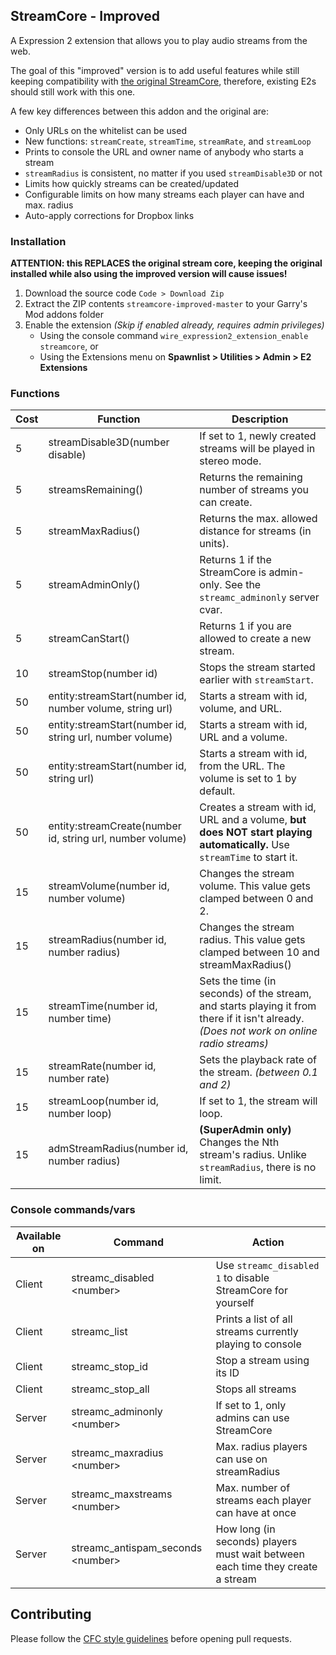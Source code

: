 ## StreamCore - Improved

A Expression 2 extension that allows you to play audio streams from the web.

The goal of this "improved" version is to add useful features while still keeping compatibility with [the original StreamCore](https://steamcommunity.com/sharedfiles/filedetails/?id=442653157), therefore, existing E2s should still work with this one.

A few key differences between this addon and the original are:

* Only URLs on the whitelist can be used
* New functions: `streamCreate`, `streamTime`, `streamRate`, and `streamLoop`
* Prints to console the URL and owner name of anybody who starts a stream
* `streamRadius` is consistent, no matter if you used `streamDisable3D` or not
* Limits how quickly streams can be created/updated
* Configurable limits on how many streams each player can have and max. radius
* Auto-apply corrections for Dropbox links

### Installation

**ATTENTION: this REPLACES the original stream core, keeping the original installed while also using the improved version will cause issues!**

1. Download the source code `Code > Download Zip`
2. Extract the ZIP contents `streamcore-improved-master` to your Garry's Mod addons folder
3. Enable the extension *(Skip if enabled already, requires admin privileges)*
	* Using the console command `wire_expression2_extension_enable streamcore`, or
	* Using the Extensions menu on **Spawnlist > Utilities > Admin > E2 Extensions**

### Functions

Cost | Function										| Description
---- | -------------------------------------------- | -----------
5    | streamDisable3D(number disable)				| If set to 1, newly created streams will be played in stereo mode.
5    | streamsRemaining()							| Returns the remaining number of streams you can create.
5    | streamMaxRadius()							| Returns the max. allowed distance for streams (in units).
5    | streamAdminOnly()							| Returns 1 if the StreamCore is admin-only. See the `streamc_adminonly` server cvar.
5    | streamCanStart()								| Returns 1 if you are allowed to create a new stream.
10   | streamStop(number id)						| Stops the stream started earlier with `streamStart`.
50   | entity:streamStart(number id, number volume, string url)		| Starts a stream with id, volume, and URL.
50   | entity:streamStart(number id, string url, number volume)		| Starts a stream with id, URL and a volume.
50   | entity:streamStart(number id, string url)					| Starts a stream with id, from the URL. The volume is set to 1 by default.
50   | entity:streamCreate(number id, string url, number volume)	| Creates a stream with id, URL and a volume, **but does NOT start playing automatically.** Use `streamTime` to start it.
15   | streamVolume(number id, number volume)		| Changes the stream volume. This value gets clamped between 0 and 2.
15   | streamRadius(number id, number radius)		| Changes the stream radius. This value gets clamped between 10 and streamMaxRadius()
15   | streamTime(number id, number time)			| Sets the time (in seconds) of the stream, and starts playing it from there if it isn't already. *(Does not work on online radio streams)*
15   | streamRate(number id, number rate)			| Sets the playback rate of the stream. *(between 0.1 and 2)*
15   | streamLoop(number id, number loop)			| If set to 1, the stream will loop.
15   | admStreamRadius(number id, number radius)	| **(SuperAdmin only)** Changes the Nth stream's radius. Unlike `streamRadius`, there is no limit.

### Console commands/vars

Available on  | Command 						  | Action
------------- | --------------------------------- | ------
Client        | streamc_disabled &lt;number&gt;   | Use `streamc_disabled 1` to disable StreamCore for yourself
Client        | streamc_list					  | Prints a list of all streams currently playing to console
Client        | streamc_stop_id					  | Stop a stream using its ID
Client        | streamc_stop_all				  | Stops all streams
Server        | streamc_adminonly &lt;number&gt;  | If set to 1, only admins can use StreamCore
Server        | streamc_maxradius &lt;number&gt;  | Max. radius players can use on streamRadius
Server        | streamc_maxstreams &lt;number&gt; | Max. number of streams each player can have at once
Server        | streamc_antispam_seconds &lt;number&gt; | How long (in seconds) players must wait between each time they create a stream

## Contributing

Please follow the [CFC style guidelines](https://github.com/CFC-Servers/cfc_glua_style_guidelines) before opening pull requests.